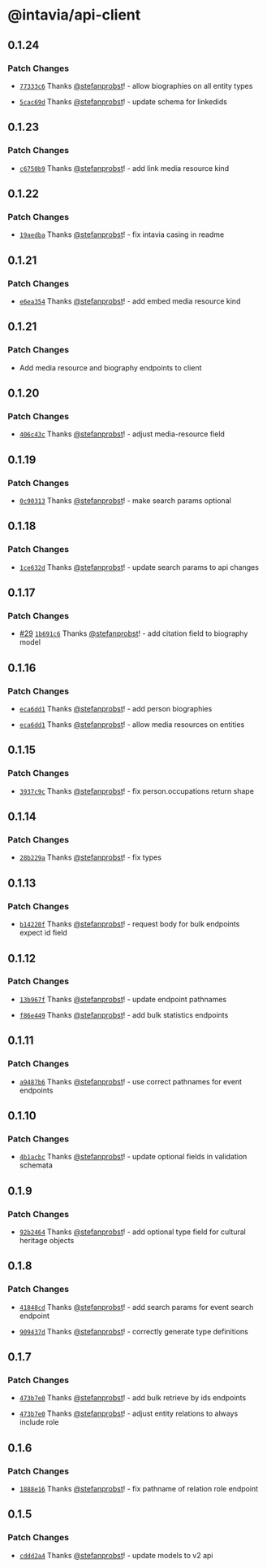 # @intavia/api-client

## 0.1.24

### Patch Changes

- [`77333c6`](https://github.com/InTaVia/api-client/commit/77333c6749552caf50cc0fcae7d8a373cc5af416)
  Thanks [@stefanprobst](https://github.com/stefanprobst)! - allow biographies on all entity types

- [`5cac69d`](https://github.com/InTaVia/api-client/commit/5cac69d91e56a77f3d1335c3e7f33f78cb3ab3c7)
  Thanks [@stefanprobst](https://github.com/stefanprobst)! - update schema for linkedids

## 0.1.23

### Patch Changes

- [`c6750b9`](https://github.com/InTaVia/api-client/commit/c6750b9a72e44c7813d974bf2ed48e18998c9901)
  Thanks [@stefanprobst](https://github.com/stefanprobst)! - add link media resource kind

## 0.1.22

### Patch Changes

- [`19aedba`](https://github.com/InTaVia/api-client/commit/19aedbada53d003dd83a6a294ada228fb7143141)
  Thanks [@stefanprobst](https://github.com/stefanprobst)! - fix intavia casing in readme

## 0.1.21

### Patch Changes

- [`e6ea354`](https://github.com/InTaVia/api-client/commit/e6ea35486d7b862ab6b84bc4c4f48adaf618572a)
  Thanks [@stefanprobst](https://github.com/stefanprobst)! - add embed media resource kind

## 0.1.21

### Patch Changes

- Add media resource and biography endpoints to client

## 0.1.20

### Patch Changes

- [`406c43c`](https://github.com/InTaVia/api-client/commit/406c43c45710c7360c4693fc63b4439175b2c73e)
  Thanks [@stefanprobst](https://github.com/stefanprobst)! - adjust media-resource field

## 0.1.19

### Patch Changes

- [`0c90313`](https://github.com/InTaVia/api-client/commit/0c9031343f8d48f1dd8758d09cb559c67569cc42)
  Thanks [@stefanprobst](https://github.com/stefanprobst)! - make search params optional

## 0.1.18

### Patch Changes

- [`1ce632d`](https://github.com/InTaVia/api-client/commit/1ce632d57aa08d9f192ecd3863af04b928083294)
  Thanks [@stefanprobst](https://github.com/stefanprobst)! - update search params to api changes

## 0.1.17

### Patch Changes

- [#29](https://github.com/InTaVia/api-client/pull/29)
  [`1b691c6`](https://github.com/InTaVia/api-client/commit/1b691c65b28e692f07cca58533340af3a8dc2c21)
  Thanks [@stefanprobst](https://github.com/stefanprobst)! - add citation field to biography model

## 0.1.16

### Patch Changes

- [`eca6dd1`](https://github.com/InTaVia/api-client/commit/eca6dd1503e26ae82e911d334be1d416e4dc47e0)
  Thanks [@stefanprobst](https://github.com/stefanprobst)! - add person biographies

- [`eca6dd1`](https://github.com/InTaVia/api-client/commit/eca6dd1503e26ae82e911d334be1d416e4dc47e0)
  Thanks [@stefanprobst](https://github.com/stefanprobst)! - allow media resources on entities

## 0.1.15

### Patch Changes

- [`3937c9c`](https://github.com/InTaVia/api-client/commit/3937c9ccf43d24723145778aa36b9943d71a58fa)
  Thanks [@stefanprobst](https://github.com/stefanprobst)! - fix person.occupations return shape

## 0.1.14

### Patch Changes

- [`28b229a`](https://github.com/InTaVia/api-client/commit/28b229ac00182a62bb2628d214c4a1483b603e3d)
  Thanks [@stefanprobst](https://github.com/stefanprobst)! - fix types

## 0.1.13

### Patch Changes

- [`b14220f`](https://github.com/InTaVia/api-client/commit/b14220fa5cb89e224ed82948563bec2dffdda5e1)
  Thanks [@stefanprobst](https://github.com/stefanprobst)! - request body for bulk endpoints expect
  id field

## 0.1.12

### Patch Changes

- [`13b967f`](https://github.com/InTaVia/api-client/commit/13b967f06723e898ea154b86cecc3d503aa7e2e7)
  Thanks [@stefanprobst](https://github.com/stefanprobst)! - update endpoint pathnames

- [`f86e449`](https://github.com/InTaVia/api-client/commit/f86e4498a1698b7ecfa44cb10e14f8a11847847c)
  Thanks [@stefanprobst](https://github.com/stefanprobst)! - add bulk statistics endpoints

## 0.1.11

### Patch Changes

- [`a9487b6`](https://github.com/InTaVia/api-client/commit/a9487b6de97c4159f2222a9c0629e8b2edf6db23)
  Thanks [@stefanprobst](https://github.com/stefanprobst)! - use correct pathnames for event
  endpoints

## 0.1.10

### Patch Changes

- [`4b1acbc`](https://github.com/InTaVia/api-client/commit/4b1acbc0abd484c4266368205a1895ef8ce8b245)
  Thanks [@stefanprobst](https://github.com/stefanprobst)! - update optional fields in validation
  schemata

## 0.1.9

### Patch Changes

- [`92b2464`](https://github.com/InTaVia/api-client/commit/92b2464a65b637235061dc13b441f13126d2c2c3)
  Thanks [@stefanprobst](https://github.com/stefanprobst)! - add optional type field for cultural
  heritage objects

## 0.1.8

### Patch Changes

- [`41848cd`](https://github.com/InTaVia/api-client/commit/41848cd41d98eef6e9b8dc5c5fabb49fdd50b438)
  Thanks [@stefanprobst](https://github.com/stefanprobst)! - add search params for event search
  endpoint

- [`909437d`](https://github.com/InTaVia/api-client/commit/909437dbc6d648a3626a2c52c94eb40df7f57cba)
  Thanks [@stefanprobst](https://github.com/stefanprobst)! - correctly generate type definitions

## 0.1.7

### Patch Changes

- [`473b7e0`](https://github.com/InTaVia/api-client/commit/473b7e0162f91ae329caca4597046c71127c6e07)
  Thanks [@stefanprobst](https://github.com/stefanprobst)! - add bulk retrieve by ids endpoints

- [`473b7e0`](https://github.com/InTaVia/api-client/commit/473b7e0162f91ae329caca4597046c71127c6e07)
  Thanks [@stefanprobst](https://github.com/stefanprobst)! - adjust entity relations to always
  include role

## 0.1.6

### Patch Changes

- [`1888e16`](https://github.com/InTaVia/api-client/commit/1888e16c8d0fe99e6996c6e0ce42365cbbe0f84f)
  Thanks [@stefanprobst](https://github.com/stefanprobst)! - fix pathname of relation role endpoint

## 0.1.5

### Patch Changes

- [`cddd2a4`](https://github.com/InTaVia/api-client/commit/cddd2a4f635d9e2856ebd9bc2971e82db30b60a4)
  Thanks [@stefanprobst](https://github.com/stefanprobst)! - update models to v2 api
